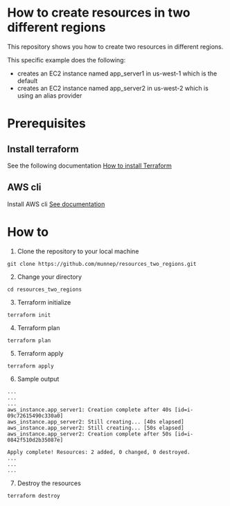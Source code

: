 # How to create resources in two different regions

This repository shows you how to create two resources in different regions. 

This specific example does the following: 
- creates an EC2 instance named app_server1 in us-west-1 which is the default
- creates an EC2 instance named app_server2 in us-west-2 which is using an alias provider

# Prerequisites

## Install terraform  
See the following documentation [How to install Terraform](https://learn.hashicorp.com/tutorials/terraform/install-cli)

## AWS cli
Install AWS cli [See documentation](https://docs.aws.amazon.com/cli/latest/userguide/install-cliv2.html)

# How to

1. Clone the repository to your local machine
```
git clone https://github.com/munnep/resources_two_regions.git
```
2. Change your directory
```
cd resources_two_regions
```
3. Terraform initialize
```
terraform init
```
4. Terraform plan
```
terraform plan
```
5. Terraform apply
```
terraform apply
```
6. Sample output
```
...
...
...
aws_instance.app_server1: Creation complete after 40s [id=i-09c72615490c330a0]
aws_instance.app_server2: Still creating... [40s elapsed]
aws_instance.app_server2: Still creating... [50s elapsed]
aws_instance.app_server2: Creation complete after 50s [id=i-0842f510d2b35087e]

Apply complete! Resources: 2 added, 0 changed, 0 destroyed.
...
...
...
```
7. Destroy the resources
```
terraform destroy
```